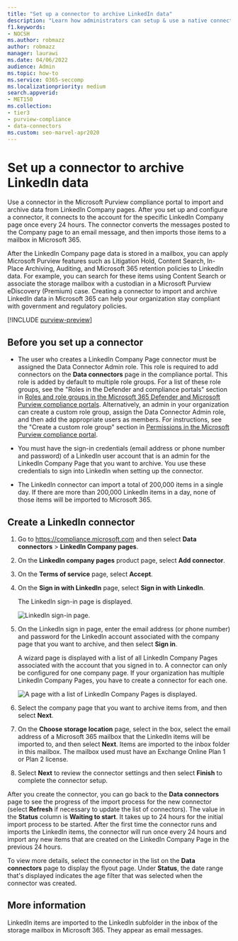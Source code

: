 ```yaml
---
title: "Set up a connector to archive LinkedIn data"
description: "Learn how administrators can setup & use a native connector to import data from a LinkedIn Company Page to Microsoft 365."
f1.keywords:
- NOCSH
ms.author: robmazz
author: robmazz
manager: laurawi
ms.date: 04/06/2022
audience: Admin
ms.topic: how-to
ms.service: O365-seccomp
ms.localizationpriority: medium
search.appverid: 
- MET150
ms.collection:
- tier3
- purview-compliance
- data-connectors
ms.custom: seo-marvel-apr2020
---
```


# Set up a connector to archive LinkedIn data

Use a connector in the Microsoft Purview compliance portal to import and archive data from LinkedIn Company pages. After you set up and configure a connector, it connects to the account for the specific LinkedIn Company page once every 24 hours. The connector converts the messages posted to the Company page to an email message, and then imports those items to a mailbox in Microsoft 365.

After the LinkedIn Company page data is stored in a mailbox, you can apply Microsoft Purview features such as Litigation Hold, Content Search, In-Place Archiving, Auditing, and Microsoft 365 retention policies to LinkedIn data. For example, you can search for these items using Content Search or associate the storage mailbox with a custodian in a Microsoft Purview eDiscovery (Premium) case. Creating a connector to import and archive LinkedIn data in Microsoft 365 can help your organization stay compliant with government and regulatory policies.

[!INCLUDE [purview-preview](../includes/purview-preview.md)]

## Before you set up a connector

- The user who creates a LinkedIn Company Page connector must be assigned the Data Connector Admin role. This role is required to add connectors on the **Data connectors** page in the compliance portal. This role is added by default to multiple role groups. For a list of these role groups, see the "Roles in the Defender and compliance portals" section in [Roles and role groups in the Microsoft 365 Defender and Microsoft Purview compliance portals](../security/office-365-security/permissions-in-the-security-and-compliance-center.md#roles-in-the-defender-and-compliance-portals). Alternatively, an admin in your organization can create a custom role group, assign the Data Connector Admin role, and then add the appropriate users as members. For instructions, see the "Create a custom role group" section in [Permissions in the Microsoft Purview compliance portal](microsoft-365-compliance-center-permissions.md#create-a-custom-role-group).

- You must have the sign-in credentials (email address or phone number and password) of a LinkedIn user account that is an admin for the LinkedIn Company Page that you want to archive. You use these credentials to sign into LinkedIn when setting up the connector.

- The LinkedIn connector can import a total of 200,000 items in a single day. If there are more than 200,000 LinkedIn items in a day, none of those items will be imported to Microsoft 365.

## Create a LinkedIn connector

1. Go to <https://compliance.microsoft.com> and then select **Data connectors** > **LinkedIn Company pages**.

2. On the **LinkedIn company pages** product page, select **Add connector**.

3. On the **Terms of service** page, select **Accept**.

4. On the **Sign in with LinkedIn** page, select **Sign in with LinkedIn**.

   The LinkedIn sign-in page is displayed.

   ![LinkedIn sign-in page.](../media/LinkedInSigninPage.png)

5. On the LinkedIn sign in page, enter the email address (or phone number) and password for the LinkedIn account associated with the company page that you want to archive, and then select **Sign in**.

   A wizard page is displayed with a list of all LinkedIn Company Pages associated with the account that you signed in to. A connector can only be configured for one company page. If your organization has multiple LinkedIn Company Pages, you have to create a connector for each one.

   ![A page with a list of LinkedIn Company Pages is displayed.](../media/LinkedInSelectCompanyPage.png)

6. Select the company page that you want to archive items from, and then select **Next**.

7. On the **Choose storage location** page, select in the box, select the email address of a Microsoft 365 mailbox that the LinkedIn items will be imported to, and then select **Next**. Items are imported to the inbox folder in this mailbox. The mailbox used must have an Exchange Online Plan 1 or Plan 2 license.

8. Select **Next** to review the connector settings and then select **Finish** to complete the connector setup.

After you create the connector, you can go back to the **Data connectors** page to see the progress of the import process for the new connector (select **Refresh** if necessary to update the list of connectors). The value in the **Status** column is **Waiting to start**. It takes up to 24 hours for the initial import process to be started. After the first time the connector runs and imports the LinkedIn items, the connector will run once every 24 hours and import any new items that are created on the LinkedIn Company Page in the previous 24 hours.

To view more details, select the connector in the list on the **Data connectors** page to display the flyout page. Under **Status**, the date range that's displayed indicates the age filter that was selected when the connector was created.

## More information

LinkedIn items are imported to the LinkedIn subfolder in the inbox of the storage mailbox in Microsoft 365. They appear as email messages.
